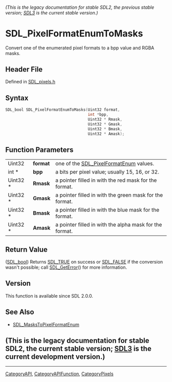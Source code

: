 ###### (This is the legacy documentation for stable SDL2, the previous stable version; [SDL3](https://wiki.libsdl.org/SDL3/) is the current stable version.)
# SDL_PixelFormatEnumToMasks

Convert one of the enumerated pixel formats to a bpp value and RGBA masks.

## Header File

Defined in [SDL_pixels.h](https://github.com/libsdl-org/SDL/blob/SDL2/include/SDL_pixels.h)

## Syntax

```c
SDL_bool SDL_PixelFormatEnumToMasks(Uint32 format,
                                    int *bpp,
                                    Uint32 * Rmask,
                                    Uint32 * Gmask,
                                    Uint32 * Bmask,
                                    Uint32 * Amask);
```

## Function Parameters

|          |            |                                                               |
| -------- | ---------- | ------------------------------------------------------------- |
| Uint32   | **format** | one of the [SDL_PixelFormatEnum](SDL_PixelFormatEnum) values. |
| int *    | **bpp**    | a bits per pixel value; usually 15, 16, or 32.                |
| Uint32 * | **Rmask**  | a pointer filled in with the red mask for the format.         |
| Uint32 * | **Gmask**  | a pointer filled in with the green mask for the format.       |
| Uint32 * | **Bmask**  | a pointer filled in with the blue mask for the format.        |
| Uint32 * | **Amask**  | a pointer filled in with the alpha mask for the format.       |

## Return Value

([SDL_bool](SDL_bool)) Returns [SDL_TRUE](SDL_TRUE) on success or
[SDL_FALSE](SDL_FALSE) if the conversion wasn't possible; call
[SDL_GetError](SDL_GetError)() for more information.

## Version

This function is available since SDL 2.0.0.

## See Also

- [SDL_MasksToPixelFormatEnum](SDL_MasksToPixelFormatEnum)


## (This is the legacy documentation for stable SDL2, the current stable version; [SDL3](https://wiki.libsdl.org/SDL3/) is the current development version.)



----
[CategoryAPI](CategoryAPI), [CategoryAPIFunction](CategoryAPIFunction), [CategoryPixels](CategoryPixels)

